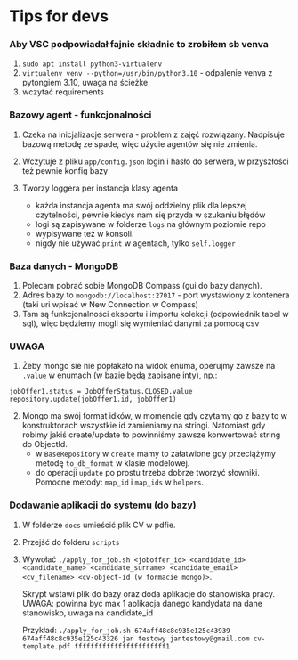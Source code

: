 # Tips for devs

### Aby VSC podpowiadał fajnie składnie to zrobiłem sb venva

1. `sudo apt install python3-virtualenv`
2. `virtualenv venv --python=/usr/bin/python3.10` - odpalenie venva z pytongiem 3.10, uwaga na ścieżke
3. wczytać requirements

### Bazowy agent - funkcjonalności

1. Czeka na inicjalizacje serwera - problem z zajęć rozwiązany. Nadpisuje bazową metodę ze spade, więc użycie agentów się nie zmienia.
2. Wczytuje z pliku `app/config.json` login i hasło do serwera, w przyszłości też pewnie konfig bazy
3. Tworzy loggera per instancja klasy agenta

   - każda instancja agenta ma swój oddzielny plik dla lepszej czytelności, pewnie kiedyś nam się przyda w szukaniu błędów
   - logi są zapisywane w folderze `logs` na głównym poziomie repo
   - wypisywane też w konsoli.
   - nigdy nie używać `print` w agentach, tylko `self.logger`

### Baza danych - MongoDB

1. Polecam pobrać sobie MongoDB Compass (gui do bazy danych).
2. Adres bazy to `mongodb://localhost:27017` - port wystawiony z kontenera (taki uri wpisać w New Connection w Compass)
3. Tam są funkcjonalności eksportu i importu kolekcji (odpowiednik tabel w sql), więc będziemy mogli się wymieniać danymi za pomocą csv

### UWAGA

1. Żeby mongo sie nie popłakało na widok enuma, operujmy zawsze na `.value` w enumach (w bazie będą zapisane inty), np.:

```
jobOffer1.status = JobOfferStatus.CLOSED.value
repository.update(jobOffer1.id, jobOffer1)
```

2. Mongo ma swój format idków, w momencie gdy czytamy go z bazy to w konstruktorach wszystkie id zamieniamy na stringi. Natomiast gdy robimy jakiś create/update to powinniśmy zawsze konwertować string do ObjectId.
   - w `BaseRepository` w `create` mamy to załatwione gdy przeciążymy metodę `to_db_format` w klasie modelowej.
   - do operacji `update` po prostu trzeba dobrze tworzyć słowniki. Pomocne metody: `map_id` i `map_ids` w `helpers`.

### Dodawanie aplikacji do systemu (do bazy)

1. W folderze `docs` umieścić plik CV w pdfie.
2. Przejść do folderu `scripts`
3. Wywołać `./apply_for_job.sh <joboffer_id> <candidate_id> <candidate_name> <candidate_surname> <candidate_email> <cv_filename> <cv-object-id (w formacie mongo)>`.

   Skrypt wstawi plik do bazy oraz doda aplikacje do stanowiska pracy. UWAGA: powinna być max 1 aplikacja danego kandydata na dane stanowisko, uwaga na candidate_id

   Przykład: `./apply_for_job.sh 674aff48c8c935e125c43939 674aff48c8c935e125c43326 jan testowy jantestowy@gmail.com cv-template.pdf fffffffffffffffffffffff1`
